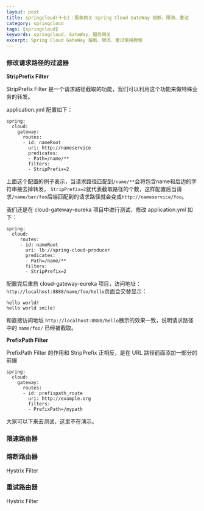 ```yaml
---
layout: post
title: springcloud(十七)：服务网关 Spring Cloud GateWay 熔断、限流、重试
category: springcloud
tags: [springcloud]
keywords: springcloud, GateWay，服务网关
excerpt: Spring Cloud GateWay 熔断、限流、重试使用教程
---
```






### 修改请求路径的过滤器

**StripPrefix Filter**

StripPrefix Filter 是一个请求路径截取的功能，我们可以利用这个功能来做特殊业务的转发。

application.yml 配置如下：

```
spring:
  cloud:
    gateway:
      routes:
      - id: nameRoot
        uri: http://nameservice
        predicates:
        - Path=/name/**
        filters:
        - StripPrefix=2
```

上面这个配置的例子表示，当请求路径匹配到`/name/**`会将包含name和后边的字符串接去掉转发，
`StripPrefix=2`就代表截取路径的个数，这样配置后当请求`/name/bar/foo`后端匹配到的请求路径就会变成`http://nameservice/foo`。

我们还是在 cloud-gateway-eureka 项目中进行测试，修改 application.yml 如下：

```
spring:
  cloud:
     routes:
     - id: nameRoot
       uri: lb://spring-cloud-producer
       predicates:
       - Path=/name/**
       filters:
       - StripPrefix=2
```

配置完后重启 cloud-gateway-eureka 项目，访问地址：`http://localhost:8888/name/foo/hello`页面会交替显示：

```
hello world!
hello world smile!
```

和直接访问地址 `http://localhost:8888/hello`展示的效果一致，说明请求路径中的 `name/foo/` 已经被截取。

**PrefixPath Filter**

PrefixPath Filter 的作用和 StripPrefix 正相反，是在 URL 路径前面添加一部分的前缀

```
spring:
  cloud:
    gateway:
      routes:
      - id: prefixpath_route
        uri: http://example.org
        filters:
        - PrefixPath=/mypath
```

大家可以下来去测试，这里不在演示。


### 限速路由器






### 熔断路由器

Hystrix Filter


### 重试路由器

Hystrix Filter
